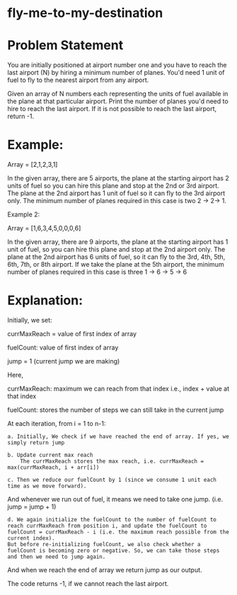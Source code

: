 # fly-me-to-my-destination

# Problem Statement
You are initially positioned at airport number one and you have to reach the last airport (N) by hiring a minimum number of planes. You'd need 1 unit of fuel to fly to the nearest airport from any airport. 

Given an array of N numbers each representing the units of fuel available in the plane at that particular airport. Print the number of planes you'd need to hire to reach the last airport. If it is not possible to reach the last airport, return -1.

# Example: 

Array = [2,1,2,3,1]

In the given array, there are 5 airports, the plane at the starting airport has 2 units of fuel so you can hire this plane and stop at the 2nd or 3rd airport. The plane at the 2nd airport has 1 unit of fuel so it can fly to the 3rd airport only. The minimum number of planes required in this case is two 2 → 2→ 1. 

Example 2:

Array = [1,6,3,4,5,0,0,0,6]

In the given array, there are 9 airports, the plane at the starting airport has 1 unit of fuel, so you can hire this plane and stop at the 2nd airport only. The plane at the 2nd airport has 6 units of fuel, so it can fly to the 3rd, 4th, 5th, 6th, 7th, or 8th airport. If we take the plane at the 5th airport, the minimum number of planes required in this case is three 1 → 6 → 5 → 6

# Explanation:

Initially, we set: 

currMaxReach = value of first index of array

fuelCount: value of first index of array

jump = 1 (current jump we are making)

Here, 

currMaxReach: maximum we can reach from that index
	i.e., index + value at that index

fuelCount: stores the number of steps we can still take in the current jump

At each iteration, from i = 1 to n-1:

	a. Initially, We check if we have reached the end of array. If yes, we simply return jump
	
	b. Update current max reach
	 	The currMaxReach stores the max reach, i.e. currMaxReach = max(currMaxReach, i + arr[i])
	 	
	c. Then we reduce our fuelCount by 1 (since we consume 1 unit each time as we move forward).

And whenever we run out of fuel, it means we need to take one jump. (i.e. jump = jump + 1)

	d. We again initialize the fuelCount to the number of fuelCount to reach currMaxReach from position i, and update the fuelCount to fuelCount = currMaxReach - i (i.e. the maximum reach possible from the current index).
	But before re-initializing fuelCount, we also check whether a fuelCount is becoming zero or negative. So, we can take those steps and then we need to jump again.

And when we reach the end of array we return jump as our output. 

The code returns -1, if we cannot reach the last airport.
